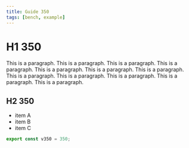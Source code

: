```yaml
---
title: Guide 350
tags: [bench, example]
---
```


# H1 350

This is a paragraph. This is a paragraph. This is a paragraph. This is a paragraph. This is a paragraph. This is a paragraph. This is a paragraph. This is a paragraph. This is a paragraph. This is a paragraph. This is a paragraph. This is a paragraph. 

## H2 350

- item A
- item B
- item C

```ts
export const v350 = 350;
```